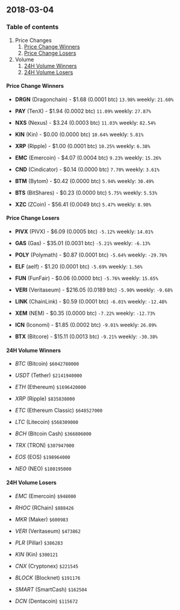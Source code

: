 ## 2018-03-04
### Table of contents
1. Price Changes
	1. [Price Change Winners](#price-change-winners)
	2. [Price Change Losers](#price-change-losers)
2. Volume
	1. [24H Volume Winners](#24h-volume-winners)
	2. [24H Volume Losers](#24h-volume-losers)

#### Price Change Winners
* **DRGN** (Dragonchain) - $1.68 (0.0001 btc) `13.98%` weekly: `21.60%`

* **PAY** (TenX) - $1.94 (0.0002 btc) `11.09%` weekly: `27.87%`

* **NXS** (Nexus) - $3.24 (0.0003 btc) `11.03%` weekly: `82.54%`

* **KIN** (Kin) - $0.00 (0.0000 btc) `10.64%` weekly: `5.81%`

* **XRP** (Ripple) - $1.00 (0.0001 btc) `10.25%` weekly: `6.38%`

* **EMC** (Emercoin) - $4.07 (0.0004 btc) `9.23%` weekly: `15.26%`

* **CND** (Cindicator) - $0.14 (0.0000 btc) `7.70%` weekly: `3.61%`

* **BTM** (Bytom) - $0.42 (0.0000 btc) `5.94%` weekly: `30.49%`

* **BTS** (BitShares) - $0.23 (0.0000 btc) `5.75%` weekly: `5.53%`

* **XZC** (ZCoin) - $56.41 (0.0049 btc) `5.47%` weekly: `8.98%`


#### Price Change Losers
* **PIVX** (PIVX) - $6.09 (0.0005 btc) `-5.12%` weekly: `14.01%`

* **GAS** (Gas) - $35.01 (0.0031 btc) `-5.21%` weekly: `-6.13%`

* **POLY** (Polymath) - $0.87 (0.0001 btc) `-5.64%` weekly: `-29.76%`

* **ELF** (aelf) - $1.20 (0.0001 btc) `-5.69%` weekly: `1.56%`

* **FUN** (FunFair) - $0.06 (0.0000 btc) `-5.76%` weekly: `15.65%`

* **VERI** (Veritaseum) - $216.05 (0.0189 btc) `-5.90%` weekly: `-9.68%`

* **LINK** (ChainLink) - $0.59 (0.0001 btc) `-6.01%` weekly: `-12.48%`

* **XEM** (NEM) - $0.35 (0.0000 btc) `-7.22%` weekly: `-12.73%`

* **ICN** (Iconomi) - $1.85 (0.0002 btc) `-9.01%` weekly: `26.89%`

* **BTX** (Bitcore) - $15.11 (0.0013 btc) `-9.21%` weekly: `-30.38%`


#### 24H Volume Winners
* *BTC* (Bitcoin) `$6042780000`

* *USDT* (Tether) `$2141940000`

* *ETH* (Ethereum) `$1696420000`

* *XRP* (Ripple) `$835838000`

* *ETC* (Ethereum Classic) `$648527000`

* *LTC* (Litecoin) `$568309000`

* *BCH* (Bitcoin Cash) `$366806000`

* *TRX* (TRON) `$307947000`

* *EOS* (EOS) `$198964000`

* *NEO* (NEO) `$180195000`


#### 24H Volume Losers
* *EMC* (Emercoin) `$948000`

* *RHOC* (RChain) `$888426`

* *MKR* (Maker) `$600983`

* *VERI* (Veritaseum) `$473862`

* *PLR* (Pillar) `$386283`

* *KIN* (Kin) `$300121`

* *CNX* (Cryptonex) `$221545`

* *BLOCK* (Blocknet) `$191176`

* *SMART* (SmartCash) `$162504`

* *DCN* (Dentacoin) `$115672`

